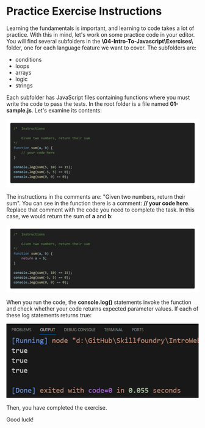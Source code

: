 # Practice Exercise Instructions

Learning the fundamentals is important, and learning to code takes a lot of practice. With this in mind, let's work on some practice code in your editor. You will find several subfolders in the **\04-Intro-To-Javascript\Exercises\\** folder, one for each language feature we want to cover. The subfolders are:

* conditions
* loops
* arrays
* logic
* strings

Each subfolder has JavaScript files containing functions where you must write the code to pass the tests. In the root folder is a file named **01-sample.js**. Let's examine its contents:

![](../_assets/01-sample.png)

The instructions in the comments are: "Given two numbers, return their sum". You can see in the function there is a comment: **// your code here**. Replace that comment with the code you need to complete the task. In this case, we would return the sum of **a** and **b**:

![](../_assets/01-sample-solution.png)

When you run the code, the **console.log()** statements invoke the function and check whether your code returns expected parameter values. If each of these log statements returns true:

![](../_assets/01-passing-tests.png)

Then, you have completed the exercise.

Good luck!